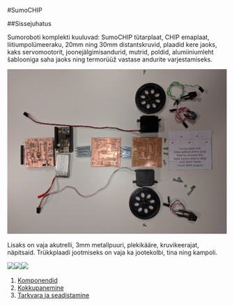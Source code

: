 #SumoCHIP

##Sissejuhatus

Sumoroboti komplekti kuuluvad: SumoCHIP tütarplaat, CHIP emaplaat, liitiumpolümeeraku, 20mm ning 30mm distantskruvid, plaadid kere jaoks, kaks servomootorit, joonejälgimisandurid, mutrid, poldid, alumiiniumleht šablooniga saha jaoks ning termorüüž vastase andurite varjestamiseks.

![Stuff](../img/kit/00-components.jpg)

Lisaks on vaja akutrelli, 3mm metallpuuri, plekikääre, kruvikeerajat, näpitsaid. Trükkplaadi jootmiseks on vaja ka jootekolbi, tina ning kampoli.

<img src="https://rawgithub.com/laurivosandi/sumochip/master/doc/img/logo/esf-est.svg"/><a href="http://hitsa.ee/"><img src="https://rawgithub.com/laurivosandi/sumochip/master/doc/img/logo/hitsa-est.svg"/></a><a href="http://www.progetiiger.ee/"><img src="https://rawgithub.com/laurivosandi/sumochip/master/doc/img/logo/progetiiger.svg"/></a>

1. [Komponendid](components.md "Komponendid")
2. [Kokkupanemine](assembly.md "Kokkupanemine")
3. [Tarkvara ja seadistamine](software.md "Tarkvara ja sedistamine")
